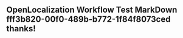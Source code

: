 <properties
ms.topic="hero-topic"
ms.test1="hero-topic"
ms.test2="test"/>


## OpenLocalization Workflow Test MarkDown fff3b820-00f0-489b-b772-1f84f8073ced thanks!



<!--HONumber=Jul16_HO5-->


